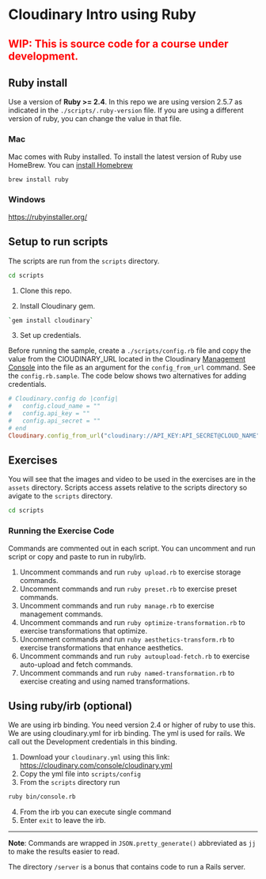 # Cloudinary Intro using Ruby #

<h2 style="color:red">WIP: This is source code for a course under development.</h2>

## Ruby install

Use a version of **Ruby >= 2.4**.  In this repo we are using version 2.5.7 as indicated in the `./scripts/.ruby-version` file.  If you are using a different version of ruby, you can change the value in that file.

### Mac
Mac comes with Ruby installed.
To install the latest version of Ruby use HomeBrew.  You can [install Homebrew](https://brew.sh/) 

```bash
brew install ruby
```

### Windows

https://rubyinstaller.org/

## Setup to run scripts

The scripts are run from the `scripts` directory.

```bash
cd scripts
```

1. Clone this repo.

2. Install Cloudinary gem. 

```bash 
`gem install cloudinary`
```

3. Set up credentials.

Before running the sample, create a `./scripts/config.rb` file and copy the value from the ClOUDINARY_URL located in the Cloudinary [Management Console](https://cloudinary.com/console) into the file as an argument for the `config_from_url` command.  See the `config.rb.sample`.  The code below shows two alternatives for adding credentials.

```ruby
# Cloudinary.config do |config|
#   config.cloud_name = ""
#   config.api_key = ""
#   config.api_secret = ""
# end
Cloudinary.config_from_url("cloudinary://API_KEY:API_SECRET@CLOUD_NAME")
```

## Exercises
You will see that the images and video to be used in the exercises are in the `assets` directory.  Scripts access assets relative to the scripts directory so avigate to the `scripts` directory.  

```bash
cd scripts
```

### Running the Exercise Code

Commands are commented out in each script.  You can uncomment and run script or copy and paste to run in ruby/irb.

1. Uncomment commands and run `ruby upload.rb` to exercise storage commands.
1. Uncomment commands and run `ruby preset.rb` to exercise preset commands.
1. Uncomment commands and run `ruby manage.rb` to exercise management commands.
1. Uncomment commands and run `ruby optimize-transformation.rb` to exercise transformations that optimize.
1. Uncomment commands and run `ruby aesthetics-transform.rb` to exercise transformations that enhance aesthetics.
1. Uncomment commands and run `ruby autoupload-fetch.rb` to exercise auto-upload and fetch commands.
1. Uncomment commands and run `ruby named-transformation.rb` to exercise creating and using named transformations.

## Using ruby/irb (optional)

We are using irb binding. You need version 2.4 or higher of ruby to use this.  We are using cloudinary.yml for irb binding.  The yml is used for rails.  We call out the Development credentials in this binding.

1. Download your `cloudinary.yml` using this link: https://cloudinary.com/console/cloudinary.yml
2. Copy the yml file into `scripts/config`
3. From the `scripts` directory run 

```bash
ruby bin/console.rb
```
4. From the irb you can execute single command
5. Enter `exit` to leave the irb.

---

**Note**: Commands are wrapped in `JSON.pretty_generate()` abbreviated as `jj`  to make the results easier to read.  






The directory `/server` is a bonus that contains code to run a Rails server.



